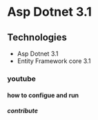 # Asp Dotnet 3.1
## Technologies
- Asp Dotnet 3.1
- Entity Framework core 3.1
### youtube
#### how to configue and run
##### contribute
